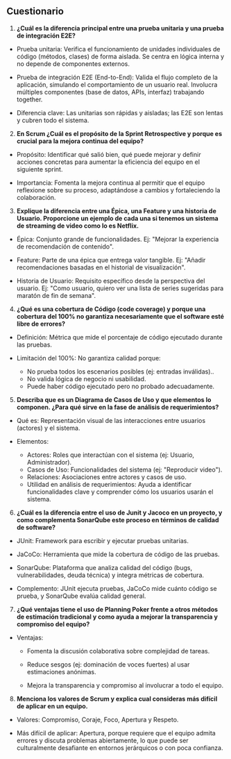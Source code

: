 ## Cuestionario
1. **¿Cuál es la diferencia principal entre una prueba unitaria y una prueba de integración E2E?**

- Prueba unitaria: Verifica el funcionamiento de unidades individuales de código (métodos, clases) de forma aislada. Se centra en lógica interna y no depende de componentes externos.

- Prueba de integración E2E (End-to-End): Valida el flujo completo de la aplicación, simulando el comportamiento de un usuario real. Involucra múltiples componentes (base de datos, APIs, interfaz) trabajando together.

- Diferencia clave: Las unitarias son rápidas y aisladas; las E2E son lentas y cubren todo el sistema.

2. **En Scrum ¿Cuál es el propósito de la Sprint Retrospective y porque es crucial para la mejora continua del equipo?**

- Propósito: Identificar qué salió bien, qué puede mejorar y definir acciones concretas para aumentar la eficiencia del equipo en el siguiente sprint.

- Importancia: Fomenta la mejora continua al permitir que el equipo reflexione sobre su proceso, adaptándose a cambios y fortaleciendo la colaboración.

3. **Explique la diferencia entre una Épica, una Feature y una historia de Usuario. Proporcione un ejemplo de cada una si tenemos un sistema de streaming de video como lo es Netflix.**

- Épica: Conjunto grande de funcionalidades. Ej: "Mejorar la experiencia de recomendación de contenido".

- Feature: Parte de una épica que entrega valor tangible. Ej: "Añadir recomendaciones basadas en el historial de visualización".

- Historia de Usuario: Requisito específico desde la perspectiva del usuario. Ej: "Como usuario, quiero ver una lista de series sugeridas para maratón de fin de semana".

4. **¿Qué es una cobertura de Código (code coverage) y porque una cobertura del 100% no garantiza necesariamente que el software esté libre de errores?**

- Definición: Métrica que mide el porcentaje de código ejecutado durante las pruebas.

- Limitación del 100%: No garantiza calidad porque:

    - No prueba todos los escenarios posibles (ej: entradas inválidas)..
    - No valida lógica de negocio ni usabilidad.
    - Puede haber código ejecutado pero no probado adecuadamente.


5. **Describa que es un Diagrama de Casos de Uso y que elementos lo componen. ¿Para qué sirve en la fase de análisis de requerimientos?**

- Qué es: Representación visual de las interacciones entre usuarios (actores) y el sistema.

- Elementos:
    - Actores: Roles que interactúan con el sistema (ej: Usuario, Administrador).
    - Casos de Uso: Funcionalidades del sistema (ej: "Reproducir video").
    - Relaciones: Asociaciones entre actores y casos de uso.
    - Utilidad en análisis de requerimientos: Ayuda a identificar funcionalidades clave y comprender cómo los usuarios usarán el sistema.

6. **¿Cuál es la diferencia entre el uso de Junit y Jacoco en un proyecto, y como complementa SonarQube este proceso en términos de calidad de software?**

- JUnit: Framework para escribir y ejecutar pruebas unitarias.

- JaCoCo: Herramienta que mide la cobertura de código de las pruebas.

- SonarQube: Plataforma que analiza calidad del código (bugs, vulnerabilidades, deuda técnica) y integra métricas de cobertura.

- Complemento: JUnit ejecuta pruebas, JaCoCo mide cuánto código se prueba, y SonarQube evalúa calidad general.


7. **¿Qué ventajas tiene el uso de Planning Poker frente a otros métodos de estimación tradicional y como ayuda a mejorar la transparencia y compromiso del equipo?**

- Ventajas:

    - Fomenta la discusión colaborativa sobre complejidad de tareas.

    - Reduce sesgos (ej: dominación de voces fuertes) al usar estimaciones anónimas.

    - Mejora la transparencia y compromiso al involucrar a todo el equipo.

8. **Menciona los valores de Scrum y explica cual consideras más difícil de aplicar en un equipo.**

- Valores: Compromiso, Coraje, Foco, Apertura y Respeto.

- Más difícil de aplicar: Apertura, porque requiere que el equipo admita errores y discuta problemas abiertamente, lo que puede ser culturalmente desafiante en entornos jerárquicos o con poca confianza.

